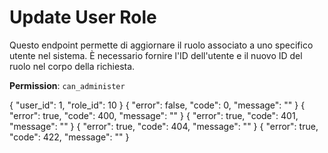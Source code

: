 # Update User Role

Questo endpoint permette di aggiornare il ruolo associato a uno specifico utente nel sistema. È necessario fornire l'ID 
dell'utente e il nuovo ID del ruolo nel corpo della richiesta.

**Permission**: `can_administer`

<api-endpoint openapi-path="./../openapi.yaml" endpoint="/users/{user_id}/role" method="put">
    <request>
        <sample lang="JSON" title="Payload">
            {
                "user_id": 1,
                "role_id": 10
            }
        </sample>
    </request>
    <response type="200">
        <sample lang="JSON">
            {
                "error": false,
                "code": 0,
                "message": ""
            }
        </sample>
    </response>
    <response type="400">
        <sample lang="JSON">
            {
                "error": true,
                "code": 400,
                "message": ""
            }
        </sample>
    </response>
    <response type="401">
        <sample lang="JSON">
            {
                "error": true,
                "code": 401,
                "message": ""
            }
        </sample>
    </response>
    <response type="404">
        <sample lang="JSON">
            {
                "error": true,
                "code": 404,
                "message": ""
            }
        </sample>
    </response>
    <response type="422">
        <sample lang="JSON">
            {
                "error": true,
                "code": 422,
                "message": ""
            }
        </sample>
    </response>
</api-endpoint>